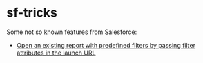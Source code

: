 # sf-tricks

Some not so known features from Salesforce:
- [Open an existing report with predefined filters by passing filter attributes in the launch URL](/Reports.md)
